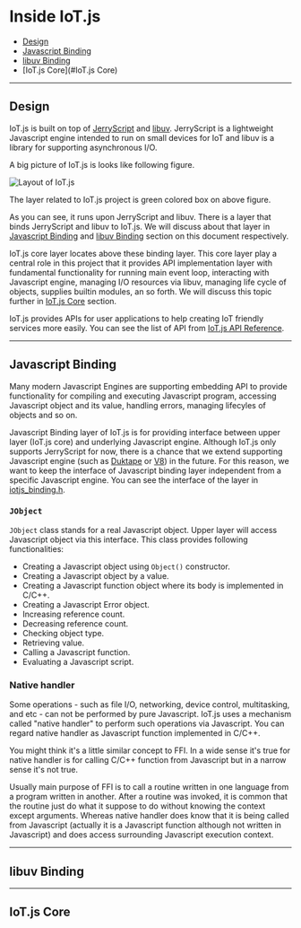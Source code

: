 # Inside IoT.js

* [Design](#design)
* [Javascript Binding](#javascript-binding)
* [libuv Binding](#libuv-binding)
* [IoT.js Core](#IoT.js Core)

***

## Design

IoT.js is built on top of [JerryScript](http://samsung.github.io/jerryscript) and [libuv](http://libuv.org). JerryScript is a lightweight Javascript engine intended to run on small devices for IoT and libuv is a library for supporting asynchronous I/O. 

A big picture of IoT.js is looks like following figure.
 
![Layout of IoT.js](https://github.com/Samsung/iotjs/blob/wikiattach/doc/InsideIoTjs/IoTjs_big_layout.jpg)

The layer related to IoT.js project is green colored box on above figure.

As you can see, it runs upon JerryScript  and libuv. There is a layer that binds JerryScript and libuv to IoT.js. We will discuss about that layer in [Javascript Binding](#javascript-binding) and [libuv Binding](#javascript-binding) section on this document respectively.

IoT.js core layer locates above these binding layer. This core layer play a central role in this project that it provides API implementation layer with fundamental functionality for running main event loop, interacting with Javascript engine, managing I/O resources via libuv, managing life cycle of objects, supplies builtin modules, an so forth. We will discuss this topic further in [IoT.js Core](#iotjs-core) section.

IoT.js provides APIs for user applications to help creating IoT friendly services more easily. You can see the list of API from [IoT.js API Reference](https://github.com/Samsung/iotjs/wiki/IoT.js%20API%20Reference).

***

## Javascript Binding

Many modern Javascript Engines are supporting embedding API to provide functionality for compiling and executing Javascript program, accessing Javascript object and its value, handling errors, managing lifecyles of objects and so on. 

Javascript Binding layer of IoT.js is for providing interface between upper layer (IoT.js core) and  underlying Javascript engine. Although IoT.js only supports JerryScript for now, there is a chance that we extend supporting Javascript engine (such as [Duktape](http://duktape.org/) or [V8](https://code.google.com/p/v8/)) in the future. For this reason, we want to keep the interface of Javascript binding layer independent from a specific Javascript engine. You can see the interface of the layer in [iotjs_binding.h](https://github.com/Samsung/iotjs/blob/master/src/iotjs_binding.h).

### `JObject`

`JObject` class stands for a real Javascript object. Upper layer will access Javascript object via this interface. This class provides following functionalities:

* Creating a Javascript object using `Object()` constructor.
* Creating a Javascript object by a value.
* Creating a Javascript function object where its body is implemented in C/C++.
* Creating a Javascript Error object.
* Increasing reference count.
* Decreasing reference count.
* Checking object type.
* Retrieving value.
* Calling a Javascript function.
* Evaluating a Javascript script.


### Native handler

Some operations - such as file I/O, networking, device control, multitasking, and etc - can not be performed by pure Javascript. IoT.js uses a mechanism called "native handler" to perform such operations via Javascript. You can regard native handler as Javascript function implemented in C/C++.

You might think it's a little similar concept to FFI. In a wide sense it's true for native handler is for calling C/C++ function from Javascript but in a narrow sense it's not true.

Usually main purpose of FFI is to call a routine written in one language from a program written in another. After a routine was invoked, it is common that the routine just do what it suppose to do without knowing the context except arguments. Whereas native handler does know that it is being called from Javascript (actually it is a Javascript function although not written in Javascript) and does access surrounding Javascript execution context.

***

## libuv Binding

***

## IoT.js Core